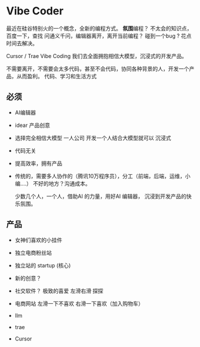 # Vibe Coder
  最近在硅谷特别火的一个概念，全新的编程方式。
  **氛围**编程？
  不太会的知识点，百度一下，查找
  问通义千问，编辑器离开，离开当前编程？
  碰到一个bug ? 花点时间去解决。

  Cursor / Trae
  Vibe Coding 我们去全面拥抱相信大模型，沉浸式的开发产品。

  不需要离开，不需要会太多代码，甚至不会代码，协同各种背景的人，开发一个产品，从而盈利。
  代码、学习和生活方式

## 必须
  - AI编辑器
  - idear 产品创意
  - 选择完全相信大模型
    一人公司 开发一个人结合大模型就可以
    沉浸式
  - 代码无关
  - 提高效率，拥有产品

  - 传统的，需要多人协作的（腾讯10万程序员），分工（前端，后端，运维，小编....）
    不好的地方？沟通成本。

    少数几个人，一个人，借助AI 的力量，用好AI 编辑器，
    沉浸到开发产品的快乐氛围。

## 产品
  - 女神们喜欢的小挂件
  - 独立电商粉丝站
  - 独立站的 startup (核心)

  - 新的创意？
  - 社交软件？ 极致的喜爱
    左滑右滑 探探

  - 电商网站
    左滑一下不喜欢 右滑一下喜欢（加入购物车）

  - llm
  - trae
  - Cursor